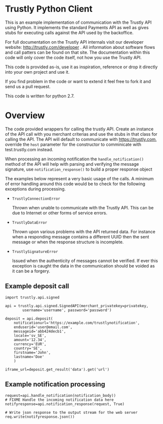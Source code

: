 Trustly Python Client
=====================

This is an example implementation of communication with the Trustly API using
Python. It implements the standard Payments API as well as gives stubs for
executing calls against the API used by the backoffice.

For full documentation on the Trustly API internals visit our developer
website: http://trustly.com/developer . All information about software flows and
call patters can be found on that site. The documentation within this code will
only cover the code itself, not how you use the Trustly API.

This code is provided as-is, use it as inspiration, reference or drop it
directly into your own project and use it.

If you find problem in the code or want to extend it feel free to fork it and send us
a pull request.

This code is written for python 2.7.

Overview
========

The code provided wrappers for calling the trustly API. Create an instance of
the API call with you merchant criterias and use the stubs in that class for
calling the API. The API will default to communicate with https://trustly.com,
override the `host` parameter for the constructor to comminicate with
test.trustly.com instead.

When processing an incoming notification the `handle_notification()` method of the
API will help with parsing and verifying the message signature, use `notification_response()`
to build a proper response object

The examples below represent a very basic usage of the calls. A minimum of error
handling around this code would be to check for the following exceptions during
processing.

- `TrustlyConnectionError`

  Thrown when unable to communicate with the Trustly API. This can be due to
  Internet or other forms of service errors.

- `TrustlyDataError`

  Thrown upon various problems with the API returned data. For instance when a
  responding message contains a different UUID then the sent message or when the
  response structure is incomplete.

- `TrustlySignatureError`

  Issued when the authenticity of messages cannot be verified. If ever this
  exception is caught the data in the communication should be voided as it can be
  a forgery.

Example deposit call
--------------------

    import trustly.api.signed

    api = trustly.api.signed.SignedAPI(merchant_privatekey=privatekey,
            username='username', password='password')

    deposit = api.deposit(
        notificationurl='https://example.com/trustlynotification',
        enduserid='user@email.com',
        messageid='abb424decb1',
        locale='sv_SE',
        amount='12.34',
        currency='EUR',
        country='SE',
        firstname='John',
        lastname='Doe'
        )

    iframe_url=deposit.get_result('data').get('url')

Example notification processing
-------------------------------

    request=api.handle_notification(notification_body))
    # FIXME Handle the incoming notification data here
    notifyresponse=api.notification_response(request, True)

    # Write json response to the output stream for the web server
    req.write(notifyresponse.json())
